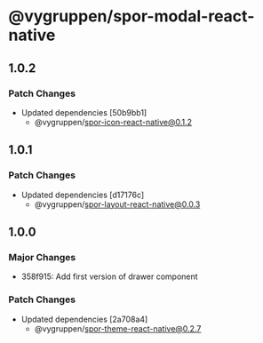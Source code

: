 # @vygruppen/spor-modal-react-native

## 1.0.2

### Patch Changes

- Updated dependencies [50b9bb1]
  - @vygruppen/spor-icon-react-native@0.1.2

## 1.0.1

### Patch Changes

- Updated dependencies [d17176c]
  - @vygruppen/spor-layout-react-native@0.0.3

## 1.0.0

### Major Changes

- 358f915: Add first version of drawer component

### Patch Changes

- Updated dependencies [2a708a4]
  - @vygruppen/spor-theme-react-native@0.2.7
